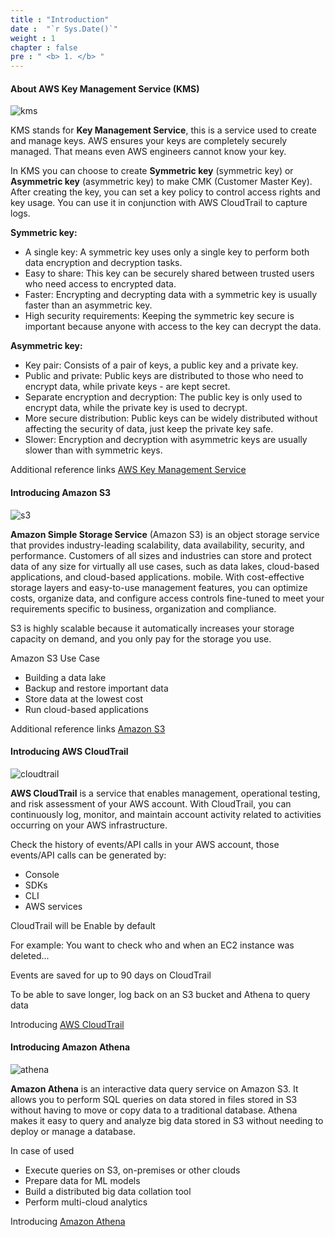 ```yaml
---
title : "Introduction"
date :  "`r Sys.Date()`" 
weight : 1 
chapter : false
pre : " <b> 1. </b> "
---
```


#### About AWS Key Management Service (KMS)

![kms](/images/1.introduce/0001.png?width=150)

KMS stands for **Key Management Service**, this is a service used to create and manage keys. AWS ensures your keys are completely securely managed. That means even AWS engineers cannot know your key.

In KMS you can choose to create **Symmetric key** (symmetric key) or **Asymmetric key** (asymmetric key) to make CMK (Customer Master Key). After creating the key, you can set a key policy to control access rights and key usage. You can use it in conjunction with AWS CloudTrail to capture logs.

**Symmetric key:**
- A single key: A symmetric key uses only a single key to perform both data encryption and decryption tasks.
- Easy to share: This key can be securely shared between trusted users who need access to encrypted data.
- Faster: Encrypting and decrypting data with a symmetric key is usually faster than an asymmetric key.
- High security requirements: Keeping the symmetric key secure is important because anyone with access to the key can decrypt the data.

**Asymmetric key:**
- Key pair: Consists of a pair of keys, a public key and a private key.
- Public and private: Public keys are distributed to those who need to encrypt data, while private keys - are kept secret.
- Separate encryption and decryption: The public key is only used to encrypt data, while the private key is used to decrypt.
- More secure distribution: Public keys can be widely distributed without affecting the security of data, just keep the private key safe.
- Slower: Encryption and decryption with asymmetric keys are usually slower than with symmetric keys.

Additional reference links [AWS Key Management Service](https://docs.aws.amazon.com/kms/latest/developerguide/overview.html)

#### Introducing Amazon S3

![s3](/images/1.introduce/0002.png?width=10pc)

**Amazon Simple Storage Service** (Amazon S3) is an object storage service that provides industry-leading scalability, data availability, security, and performance. Customers of all sizes and industries can store and protect data of any size for virtually all use cases, such as data lakes, cloud-based applications, and cloud-based applications. mobile. With cost-effective storage layers and easy-to-use management features, you can optimize costs, organize data, and configure access controls fine-tuned to meet your requirements specific to business, organization and compliance.

S3 is highly scalable because it automatically increases your storage capacity on demand, and you only pay for the storage you use.

Amazon S3 Use Case
- Building a data lake
- Backup and restore important data
- Store data at the lowest cost
- Run cloud-based applications

Additional reference links [Amazon S3](https://docs.aws.amazon.com/AmazonS3/latest/userguide/Welcome.html)

#### Introducing AWS CloudTrail

![cloudtrail](/images/1.introduce/0003.png?width=10pc)

**AWS CloudTrail** is a service that enables management, operational testing, and risk assessment of your AWS account. With CloudTrail, you can continuously log, monitor, and maintain account activity related to activities occurring on your AWS infrastructure.

Check the history of events/API calls in your AWS account, those events/API calls can be generated by:
- Console
- SDKs
- CLI
- AWS services

CloudTrail will be Enable by default

For example: You want to check who and when an EC2 instance was deleted...

Events are saved for up to 90 days on CloudTrail

To be able to save longer, log back on an S3 bucket and Athena to query data

Introducing [AWS CloudTrail](https://docs.aws.amazon.com/awscloudtrail/latest/userguide/cloudtrail-user-guide.html)

#### Introducing Amazon Athena

![athena](/images/1.introduce/0004.png?width=10pc)

**Amazon Athena** is an interactive data query service on Amazon S3. It allows you to perform SQL queries on data stored in files stored in S3 without having to move or copy data to a traditional database. Athena makes it easy to query and analyze big data stored in S3 without needing to deploy or manage a database.

In case of used
- Execute queries on S3, on-premises or other clouds
- Prepare data for ML models
- Build a distributed big data collation tool
- Perform multi-cloud analytics

Introducing [Amazon Athena](https://docs.aws.amazon.com/athena/latest/ug/what-is.html)